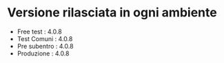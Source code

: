 # Versione rilasciata in ogni ambiente

- Free test : 4.0.8
- Test Comuni : 4.0.8
- Pre subentro : 4.0.8
- Produzione : 4.0.8
